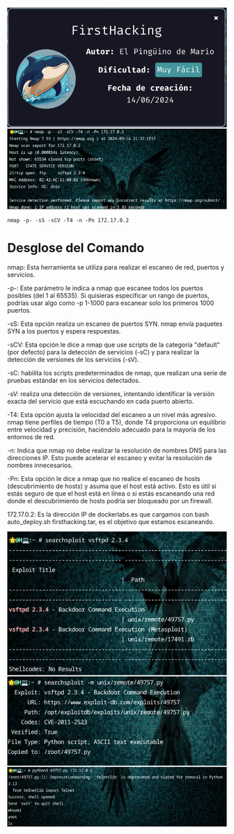 ![FirstHacking](https://github.com/falart3/dockerlabs/blob/main/fh_001.png)
![FirstHacking](https://github.com/falart3/dockerlabs/blob/main/fh_002.png)
```
nmap -p- -sS -sCV -T4 -n -Pn 172.17.0.2
```
<h1>Desglose del Comando</h1>
nmap: Esta herramienta se utiliza para realizar el escaneo de red, puertos y servicios.

-p-: Este parámetro le indica a nmap que escanee todos los puertos posibles (del 1 al 65535). Si quisieras especificar un rango de puertos, podrías usar algo como -p 1-1000 para escanear solo los primeros 1000 puertos.

-sS: Esta opción realiza un escaneo de puertos SYN. nmap envía paquetes SYN a los puertos y espera respuestas.

-sCV: Esta opción le dice a nmap que use scripts de la categoría "default" (por defecto) para la detección de servicios (-sC) y para realizar la detección de versiones de los servicios (-sV).

-sC: habilita los scripts predeterminados de nmap, que realizan una serie de pruebas estándar en los servicios detectados.

-sV: realiza una detección de versiones, intentando identificar la versión exacta del servicio que está escuchando en cada puerto abierto.

-T4: Esta opción ajusta la velocidad del escaneo a un nivel más agresivo. nmap tiene perfiles de tiempo (T0 a T5), donde T4 proporciona un equilibrio entre velocidad y precisión, haciéndolo adecuado para la mayoría de los entornos de red.

-n: Indica que nmap no debe realizar la resolución de nombres DNS para las direcciones IP. Esto puede acelerar el escaneo y evitar la resolución de nombres innecesarios.

-Pn: Esta opción le dice a nmap que no realice el escaneo de hosts (descubrimiento de hosts) y asuma que el host está activo. Esto es útil si estás seguro de que el host está en línea o si estás escaneando una red donde el descubrimiento de hosts podría ser bloqueado por un firewall.

172.17.0.2: Es la dirección IP de dockerlabs.es que cargamos con bash auto_deploy.sh firsthacking.tar, es el objetivo que estamos escaneando.


![FirstHacking](https://github.com/falart3/dockerlabs/blob/main/fh_003.png)
![FirstHacking](https://github.com/falart3/dockerlabs/blob/main/fh_004.png)
![FirstHacking](https://github.com/falart3/dockerlabs/blob/main/fh_005.png)
